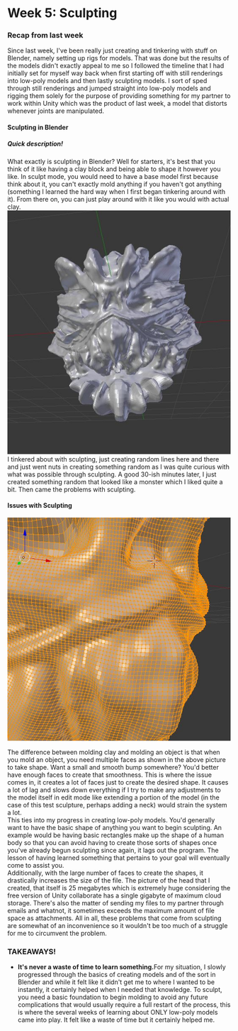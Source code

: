 <h1> Week 5: Sculpting </h1>

<h3>Recap from last week </h3>
Since last week, I've been really just creating and tinkering with stuff on Blender, namely setting up rigs for models. That was done but the results of the models didn't exactly appeal to me so I followed the timeline that I had initially set for myself way back when first starting off with still renderings into low-poly models and then lastly sculpting models. I sort of sped through still renderings and jumped straight into low-poly models and rigging them solely for the purpose of providing something for my partner to work within Unity which was the product of last week, a model that distorts whenever joints are manipulated.

<h4>Sculpting in Blender</h4>
<h5>Quick description!</h5>
What exactly is sculpting in Blender? Well for starters, it's best that you think of it like having a clay block and being able to shape it however you like. In sculpt mode, you would need to have a base model first because think about it, you can't exactly mold anything if you haven't got anything (something I learned the hard way when I first began tinkering around with it). From there on, you can just play around with it like you would with actual clay.
<br>
<img src="Images/testsculpt1.JPG">
<br>
I tinkered about with sculpting, just creating random lines here and there and just went nuts in creating something random as I was quite curious with what was possible through sculpting. A good 30-ish minutes later, I just created something random that looked like a monster which I liked quite a bit. Then came the problems with sculpting.
<br>
<h4>Issues with Sculpting</h4>
<img src="Images/testsculpt3.JPG">

The difference between molding clay and molding an object is that when you mold an object, you need multiple faces as shown in the above picture to take shape. Want a small and smooth bump somewhere? You'd better have enough faces to create that smoothness. This is where the issue comes in, it creates a lot of faces just to create the desired shape. It causes a lot of lag and slows down everything if I try to make any adjustments to the model itself in edit mode like extending a portion of the model (in the case of this test sculpture, perhaps adding a neck) would strain the system a lot.
<br>
This ties into my progress in creating low-poly models. You'd generally want to have the basic shape of anything you want to begin sculpting. An example would be having basic rectangles make up the shape of a human body so that you can avoid having to create those sorts of shapes once you've already begun sculpting since again, it lags out the program. The lesson of having learned something that pertains to your goal will eventually come to assist you.
<br>
Additionally, with the large number of faces to create the shapes, it drastically increases the size of the file. The picture of the head that I created, that itself is 25 megabytes which is extremely huge considering the free version of Unity collaborate has a single gigabyte of maximum cloud storage. There's also the matter of sending my files to my partner through emails and whatnot, it sometimes exceeds the maximum amount of file space as attachments. All in all, these problems that come from sculpting are somewhat of an inconvenience so it wouldn't be too much of a struggle for me to circumvent the problem.


<h3>TAKEAWAYS!</h3>
<ul>
  <li><strong>It's never a waste of time to learn something.</strong>For my situation, I slowly progressed through the basics of creating models and of the sort in Blender and while it felt like it didn't get me to where I wanted to be instantly, it certainly helped when I needed that knowledge. To sculpt, you need a basic foundation to begin molding to avoid any future complications that would usually require a full restart of the process, this is where the several weeks of learning about ONLY low-poly models came into play. It felt like a waste of time but it certainly helped me.</li>
</ul>
